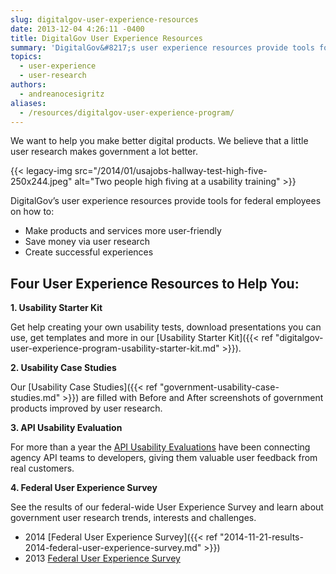```yaml
---
slug: digitalgov-user-experience-resources
date: 2013-12-04 4:26:11 -0400
title: DigitalGov User Experience Resources
summary: 'DigitalGov&#8217;s user experience resources provide tools for federal employees on how to make products and services more user-friendly, save money via user research, and create successful experiences'
topics:
  - user-experience
  - user-research
authors:
  - andreanocesigritz
aliases:
  - /resources/digitalgov-user-experience-program/
---
```


We want to help you make better digital products. We believe that a little user research makes government a lot better.

{{< legacy-img src="/2014/01/usajobs-hallway-test-high-five-250x244.jpeg" alt="Two people high fiving at a usability training" >}}

DigitalGov&#8217;s user experience resources provide tools for federal employees on how to:

  * Make products and services more user-friendly
  * Save money via user research
  * Create successful experiences

## Four User Experience Resources to Help You:

**1. Usability Starter Kit**

Get help creating your own usability tests, download presentations you can use, get templates and more in our [Usability Starter Kit]({{< ref "digitalgov-user-experience-program-usability-starter-kit.md" >}}).

**2. Usability Case Studies**

Our [Usability Case Studies]({{< ref "government-usability-case-studies.md" >}}) are filled with Before and After screenshots of government products improved by user research.

**3. API Usability Evaluation**

For more than a year the [API Usability Evaluations](https://pages.18f.gov/API-Usability-Testing/) have been connecting agency API teams to developers, giving them valuable user feedback from real customers.

**4. Federal User Experience Survey**

See the results of our federal-wide User Experience Survey and learn about government user research trends, interests and challenges.

  * 2014 [Federal User Experience Survey]({{< ref "2014-11-21-results-2014-federal-user-experience-survey.md" >}})
  * 2013 [Federal User Experience Survey](https://s3.amazonaws.com/digitalgov/_legacy-img/2013/12/2013-Federal-UX-Survey.pptx)
